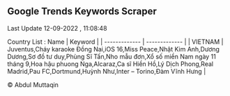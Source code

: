 

## Google Trends Keywords Scraper 
 
Last Update 12-09-2022 , 11:08:48

Country List :
 Name  | Keyword |
| ------------- | ------------- |
| VIETNAM | Juventus,Cháy karaoke Đồng Nai,iOS 16,Miss Peace,Nhật Kim Anh,Dương Dương,Sơ đồ tư duy,Phùng Sĩ Tấn,Nho mẫu đơn,Xổ số miền Nam ngày 11 tháng 9,Hoa hậu phuong Nga,Alcaraz,Ca sĩ Hiền Hồ,Lý Dịch Phong,Real Madrid,Pau FC,Dortmund,Huỳnh Như,Inter – Torino,Đàm Vĩnh Hưng |



© Abdul Muttaqin 
